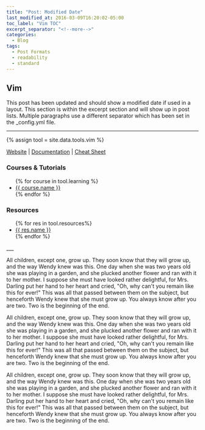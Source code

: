 ```yaml
---
title: "Post: Modified Date"
last_modified_at: 2016-03-09T16:20:02-05:00
toc_label: "Vim TOC"
excerpt_separator: "<!--more-->"
categories:
  - Blog
tags:
  - Post Formats
  - readability
  - standard
---
```

## Vim
This post has been updated and should show a modified date if used in a layout. This section is within the excerpt section and will show up in post lists.  Multiple paragraphs use a different separator which has been set in the _config.yml file.

___
{% assign tool = site.data.tools.vim %}

<a href="{{ tool.website }}" target="_blank">Website</a>
| <a href="{{ tool.documentation }}" target="_blank">Documentation</a>
| <a href="{{ tool.cheat-sheet }}" target="_blank">Cheat Sheet</a>

### Courses & Tutorials
<ul>
{% for course in tool.learning %}
    <li>
        <a href="{{ course.link }}">{{ course.name }}</a>
    </li>
{% endfor %} 
</ul>

### Resources
<ul>
{% for res in tool.resources%}
    <li>
        <a href="{{ res.link }}">{{ res.name }}</a>
    </li>
{% endfor %} 
</ul>
___
<!--more-->

All children, except one, grow up. They soon know that they will grow up, and the way Wendy knew was this. One day when she was two years old she was playing in a garden, and she plucked another flower and ran with it to her mother. I suppose she must have looked rather delightful, for Mrs. Darling put her hand to her heart and cried, "Oh, why can't you remain like this for ever!" This was all that passed between them on the subject, but henceforth Wendy knew that she must grow up. You always know after you are two. Two is the beginning of the end.

All children, except one, grow up. They soon know that they will grow up, and the way Wendy knew was this. One day when she was two years old she was playing in a garden, and she plucked another flower and ran with it to her mother. I suppose she must have looked rather delightful, for Mrs. Darling put her hand to her heart and cried, "Oh, why can't you remain like this for ever!" This was all that passed between them on the subject, but henceforth Wendy knew that she must grow up. You always know after you are two. Two is the beginning of the end.

All children, except one, grow up. They soon know that they will grow up, and the way Wendy knew was this. One day when she was two years old she was playing in a garden, and she plucked another flower and ran with it to her mother. I suppose she must have looked rather delightful, for Mrs. Darling put her hand to her heart and cried, "Oh, why can't you remain like this for ever!" This was all that passed between them on the subject, but henceforth Wendy knew that she must grow up. You always know after you are two. Two is the beginning of the end.


